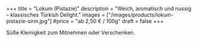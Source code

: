 +++
title = "Lokum (Pistazie)"
description = "Weich, aromatisch und nussig – klassisches Türkish Delight."
images = ["/images/products/lokum-pistazie-sirin.jpg"]
#price = "ab 2,50 € / 100g"
draft = false
+++

Süße Kleinigkeit zum Mitnehmen oder Verschenken.
